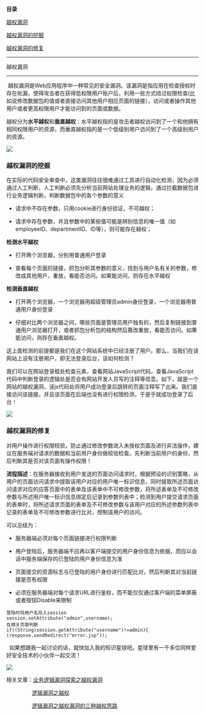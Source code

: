 **目录**

[越权漏洞](#t0 "越权漏洞")

[越权漏洞的挖掘](#t1 "越权漏洞的挖掘")

[越权漏洞的修复](#t2 "越权漏洞的修复")

* * *

越权漏洞
----

 越权漏洞是Web应用程序中一种常见的安全漏洞。该漏洞是指应用在检查授权时存在纰漏，使得攻击者在获得低权限用户账户后，利用一些方式绕过权限检查(比如说修改数据包的值或者直接访问其他用户相应页面的链接），访问或者操作其他用户或者更高权限用户才能访问到的页面或数据。

越权分为**水平越权**和**垂直越权**：水平越权指的是攻击者越权访问到了一个和他拥有相同权限用户的资源，而垂直越权指的是一个低级别用户访问到了一个高级别用户的资源。

![](https://img-blog.csdnimg.cn/20190118190223507.png?x-oss-process=image/watermark,type_ZmFuZ3poZW5naGVpdGk,shadow_10,text_aHR0cHM6Ly9ibG9nLmNzZG4ubmV0L3FxXzM2MTE5MTky,size_16,color_FFFFFF,t_70)

### 越权漏洞的挖掘

在实际的代码安全审查中，这类漏洞往往很难通过工具进行自动化检测，因为必须通过人工判断，人工判断必须先分析当前网站处理业务的逻辑，通过拦截数据包进行业务逻辑判断，判断数据包中的各个参数的意义

*   请求中不存在参数，只用cookie进行身份验证，不可越权；
*   请求中存在参数，并且参数中的某些值可能是辨别信息的唯一值（如employeeID、departmentID、ID等），则可能存在越权；

**检测水平越权**

*   打开两个浏览器，分别用普通用户登录
*   查看每个页面的链接，抓包分析其参数的意义，找到与用户名有关的参数，修改成其他用户，重放，看能否访问。如果能访问，则存在水平越权

**检测垂直越权**

*   打开两个浏览器，一个浏览器用超级管理员admin身份登录，一个浏览器用普通用户身份登录
*   仔细对比两个浏览器之间，哪些页面是管理员用户独有的，然后复制链接到普通用户浏览器打开，或者抓包分析包的结构然后篡改重放，看能否访问。如果能访问，则存在垂直越权。

这上面检测的前提都是我们在这个网站系统中已经注册了用户。那么，当我们在该网站上没有注册用户，即无法登录后台，该如何检测？

我们可以在网站登录框处检查元素，查看网站JavaScript代码，查看JavaScript代码中判断登录的逻辑处是否会有网站开发人员写的注释等信息。如下，就是一个网站的越权漏洞，该js代码处将用户成功登录后跳转的页面注释写了出来。我们直接访问该链接，并且该页面在后端也没有进行权限检测，于是乎就成功登录了后台！

![](https://img-blog.csdnimg.cn/20190428183117820.png?x-oss-process=image/watermark,type_ZmFuZ3poZW5naGVpdGk,shadow_10,text_aHR0cHM6Ly9ibG9nLmNzZG4ubmV0L3FxXzM2MTE5MTky,size_16,color_FFFFFF,t_70)

### 越权漏洞的修复

对用户操作进行权限校验，防止通过修改参数进入未授权页面及进行非法操作，建议在服务端对请求的数据和当前用户身份做校验检查。先判断当前用户的身份，然后判断其是否对该页面有操作权限！

**流程描述**：在服务器接收到用户发送的页面访问请求时，根据预设的识别策略，从用户的页面访问请求中提取该用户对应的用户唯一标识信息，同时提取所述页面访问请求对应的应答页面中的表单及该表单中不可修改参数，将所述表单及不可修改参数与所述用户唯一标识信息绑定后记录到参数列表中；检测到用户提交请求页面的表单时，将所述请求页面的表单及不可修改参数与该用户对应的所述参数列表中记录的表单及不可修改参数进行比对，控制该用户的访问。

可以总结为：

*   服务器端必须对每个页面链接进行权限判断
*   用户登陆后，服务器端不应再以客户端提交的用户身份信息为依据，而应以会话中服务端保存的已登陆的用户身份信息为准
*   页面提交的资源标志与已登陆的用户身份进行匹配比对，然后判断其对当前链接是否有权限
*   必须在服务器端对每个请求URL进行鉴权，而不能仅仅通过客户端的菜单屏蔽或者按钮Disable来限制

```
登陆时将用户名存入session      
session.setAttribute("admin",username);      
在相关页面判断      
if((String)session.getAttribute("username")!=admin){      
(response.sendRedirect("error.jsp"));
```


  如果想跟我一起讨论的话，就快加入我的知识星球吧。星球里有一千多位同样爱好安全技术的小伙伴一起交流！

![](https://img-blog.csdnimg.cn/1219ed79e9ed449d85d27b732cda5ea6.jpg)

相关文章：[业务逻辑漏洞探索之越权漏洞](https://www.freebuf.com/column/188068.html "业务逻辑漏洞探索之越权漏洞")

                 [逻辑漏洞之越权](https://www.jianshu.com/p/7a9520c06deb "逻辑漏洞之越权")

                 [逻辑漏洞之越权漏洞的三种越权思路](https://www.ddosi.com/p1077/ "逻辑漏洞之越权漏洞的三种越权思路")